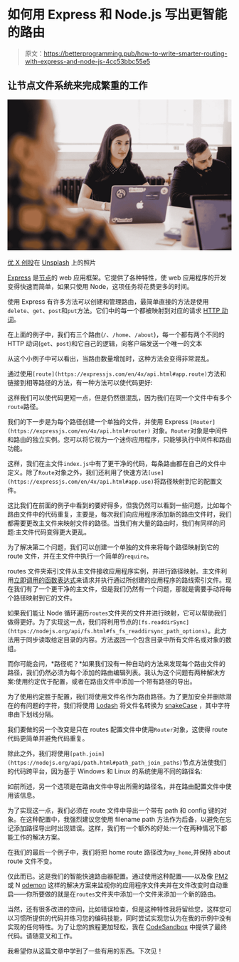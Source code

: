 # 如何用 Express 和 Node.js 写出更智能的路由

> 原文：<https://betterprogramming.pub/how-to-write-smarter-routing-with-express-and-node-js-4cc53bbc55e5>

## 让节点文件系统来完成繁重的工作

![](img/24fb206dff7c76173c1fc8d68aa9545b.png)

[优 X 创投](https://unsplash.com/@youxventures?utm_source=unsplash&utm_medium=referral&utm_content=creditCopyText)在 [Unsplash](https://unsplash.com/@youxventures?utm_source=unsplash&utm_medium=referral&utm_content=creditCopyText) 上的照片

[Express](https://expressjs.com/) 是[节点](https://nodejs.org/en/)的 web 应用框架。它提供了各种特性，使 web 应用程序的开发变得快速而简单，如果只使用 Node，这项任务将花费更多的时间。

使用 Express 有许多方法可以创建和管理路由，最简单直接的方法是使用`delete`、`get`、`post`和`put`方法。它们中的每一个都被映射到对应的请求 [HTTP 动词](https://developer.mozilla.org/en-US/docs/Web/HTTP/Methods)。

在上面的例子中，我们有三个路由(`/`、`/home`、`/about`)，每一个都有两个不同的 HTTP 动词(`get`、`post`)和它自己的逻辑，向客户端发送一个唯一的文本

从这个小例子中可以看出，当路由数量增加时，这种方法会变得非常混乱。

通过使用`[route](https://expressjs.com/en/4x/api.html#app.route)`方法和链接到相等路径的方法，有一种方法可以使代码更好:

这样我们可以使代码更短一点，但是仍然很混乱，因为我们在同一个文件中有多个`route`路径。

我们的下一步是为每个路径创建一个单独的文件，并使用 Express `[Router](https://expressjs.com/en/4x/api.html#router)` [](https://expressjs.com/en/4x/api.html#router)对象。`Router`对象是中间件和路由的独立实例。您可以将它视为一个迷你应用程序，只能够执行中间件和路由功能。

这样，我们在主文件`index.js`中有了更干净的代码，每条路由都在自己的文件中定义。除了`Route`对象之外，我们还利用了快速方法`[use](https://expressjs.com/en/4x/api.html#app.use)`将路径映射到它的配置文件。

这比我们在前面的例子中看到的要好得多，但我仍然可以看到一些问题，比如每个路由文件中的代码重复，主要是，每次我们向应用程序添加新的路由文件时，我们都需要更改主文件来映射文件的路径。当我们有大量的路由时，我们有同样的问题:主文件代码变得更大更乱。

为了解决第二个问题，我们可以创建一个单独的文件来将每个路径映射到它的 route 文件，并在主文件中执行一个简单的`require`。

routes 文件夹索引文件从主文件接收应用程序实例，并进行路径映射。主文件利用[立即调用的函数表达式](https://developer.mozilla.org/en-US/docs/Glossary/IIFE)来请求并执行通过所创建的应用程序的路线索引文件。现在我们有了一个更干净的主文件，但是我们仍然有一个问题，那就是需要手动将每个路径映射到它的文件。

如果我们能让 Node 循环遍历`routes`文件夹的文件并进行映射，它可以帮助我们做得更好。为了实现这一点，我们将利用节点的`[fs.readdirSync](https://nodejs.org/api/fs.html#fs_fs_readdirsync_path_options)`。此方法用于同步读取给定目录的内容。方法返回一个包含目录中所有文件名或对象的数组。

而你可能会问，*路径呢？*如果我们没有一种自动的方法来发现每个路由文件的路径，我们仍然必须为每个添加的路由编辑列表。我认为这个问题有两种解决方案:使用约定优于配置，或者在路由文件中添加一个带有路径的导出。

为了使用约定胜于配置，我们将使用文件名作为路由路径。为了更加安全并删除潜在的有问题的字符，我们将使用 [Lodash](https://lodash.com/docs/4.17.15#snakeCase) 将文件名转换为 [snakeCase](https://en.wikipedia.org/wiki/Snake_case) ，其中字符串由下划线分隔。

我们要做的另一个改变是只在 routes 配置文件中使用`Router`对象，这使得 route 代码更简单并避免代码重复。

除此之外，我们将使用`[path.join](https://nodejs.org/api/path.html#path_path_join_paths)`节点方法使我们的代码跨平台，因为基于 Windows 和 Linux 的系统使用不同的路径名:

如前所述，另一个选项是在路由文件中导出所需的路径名，并在路由配置文件中使用该信息。

为了实现这一点，我们必须在 route 文件中导出一个带有 path 和 config 键的对象。在这种配置中，我强烈建议您使用 filename path 方法作为后备，以避免在忘记添加路径导出时出现错误。这样，我们有一个额外的好处:一个在两种情况下都能工作的解决方案。

在我们的最后一个例子中，我们将把 home route 路径改为`my_home`,并保持 about route 文件不变。

仅此而已。这是我们的智能快速路由器配置。通过使用这种配置——以及像 [PM2](https://pm2.keymetrics.io/) 或 N [odemon](https://nodemon.io/) 这样的解决方案来监视你的应用程序文件夹并在文件改变时自动重启——你所要做的就是在`routes`文件夹中添加一个文件来添加一个新的路由。

当然，还有很多改进的空间，比如错误检查，但是这种特性我将留给您，这样您可以习惯所提供的代码并练习您的编码技能，同时尝试实现您认为在我的示例中没有实现的任何特性。为了让您的旅程更加轻松，我在 [CodeSandbox](https://codesandbox.io/s/articlemediumexpressrouting-q2fb8) 中提供了最终代码。请随意叉和工作。

我希望你从这篇文章中学到了一些有用的东西。下次见！